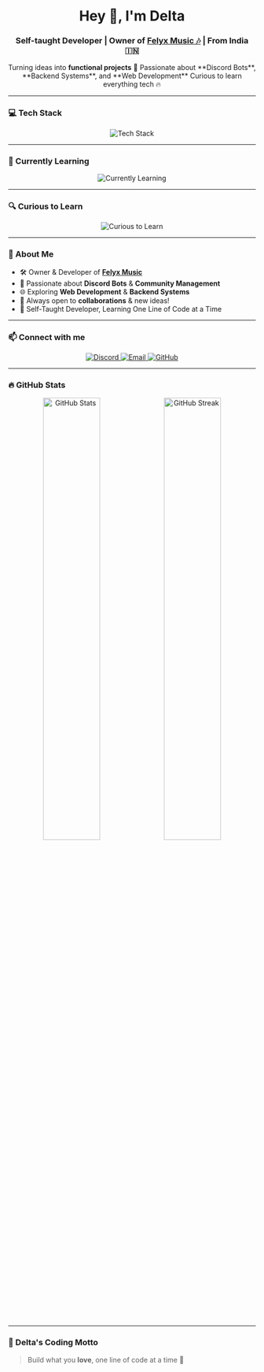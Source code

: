 <h1 align="center">Hey 👋, I'm Delta</h1>
<h3 align="center">Self-taught Developer | Owner of <a href="https://felyxmusic.vercel.app" target="_blank">Felyx Music 🎶</a> | From India 🇮🇳</h3>

<p align="center">
Turning ideas into <strong>functional projects</strong> 🚀  
Passionate about **Discord Bots**, **Backend Systems**, and **Web Development**  
Curious to learn everything tech 🔥
</p>

---

### 💻 Tech Stack
<div align="center">
<img src="https://skillicons.dev/icons?i=js,ts,nodejs,react,nextjs,mongodb,mysql,prisma" alt="Tech Stack" />
</div>

---

### 🌱 Currently Learning
<div align="center">
<img src="https://skillicons.dev/icons?i=typescript,react,nextjs" alt="Currently Learning"/>
</div>

---

### 🔍 Curious to Learn
<div align="center">
<img src="https://skillicons.dev/icons?i=python,c,go,rust,java" alt="Curious to Learn"/>
</div>

---

### 🎯 About Me
- 🛠️ Owner & Developer of **[Felyx Music](https://felyxmusic.vercel.app)**  
- 💪 Passionate about **Discord Bots** & **Community Management**  
- 🌐 Exploring **Web Development** & **Backend Systems**  
- 💬 Always open to **collaborations** & new ideas!  
- 🎯 Self-Taught Developer, Learning One Line of Code at a Time  

---

### 📫 Connect with me
<div align="center">
<a href="https://discord.com/users/1072062695093846057">
<img src="https://img.shields.io/badge/Discord-2d77dc?style=for-the-badge&logo=discord&logoColor=white" alt="Discord" />
</a>
<a href="mailto:work.notdelta@gmail.com">
<img src="https://img.shields.io/badge/Email-2d77dc?style=for-the-badge&logo=gmail&logoColor=white" alt="Email" />
</a>
<a href="https://github.com/notdeltaxd">
<img src="https://img.shields.io/badge/GitHub-000000?style=for-the-badge&logo=github&logoColor=white" alt="GitHub" />
</a>
</div>

---

### 🔥 GitHub Stats
<div align="center">
<img src="https://github-readme-stats.vercel.app/api?username=notdeltaxd&show_icons=true&theme=radical&hide_border=true" alt="GitHub Stats" width="48%"/>
<img src="https://github-readme-streak-stats-phi-opal.vercel.app/?user=notdeltaxd&background=0d1117&currStreakNum=ffffff&sideNums=ffffff&currStreakLabel=ffffff&sideLabels=ffffff&dates=ffffff&fire=2d77dc&ring=2d77dc&locale=en&type=svg&hide_border=true" alt="GitHub Streak" width="48%"/>
</div>

---

### 🧠 Delta's Coding Motto
> Build what you **love**, one line of code at a time 💜

